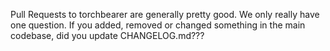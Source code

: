 Pull Requests to torchbearer are generally pretty good. We only really have one question. If you added, removed or changed something in the main codebase, did you update CHANGELOG.md???